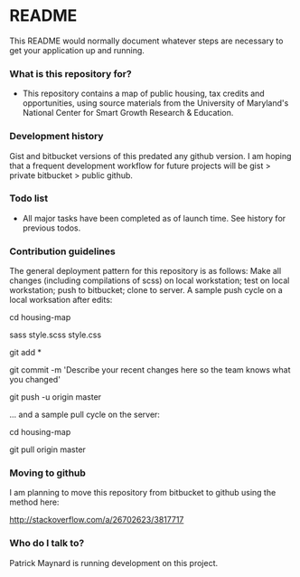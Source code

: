 # README #

This README would normally document whatever steps are necessary to get your application up and running.

### What is this repository for? ###

* This repository contains a map of public housing, tax credits and opportunities, using source materials from the University of Maryland's National Center for Smart Growth Research & Education. 

### Development history ###

Gist and bitbucket versions of this predated any github version. I am hoping that a frequent development workflow for future projects will be gist > private bitbucket > public github. 

### Todo list ###

* All major tasks have been completed as of launch time. See history for previous todos.

### Contribution guidelines ###

The general deployment pattern for this repository is as follows: Make all changes (including compilations of scss) on local workstation; test on local workstation; push to bitbucket; clone to server. A sample push cycle on a local worksation after edits: 

cd housing-map

sass style.scss style.css

git add *

git commit -m 'Describe your recent changes here so the team knows what you changed'

git push -u origin master

... and a sample pull cycle on the server: 

cd housing-map

git pull origin master

### Moving to github ###

I am planning to move this repository from bitbucket to github using the method here:

http://stackoverflow.com/a/26702623/3817717

### Who do I talk to? ###

Patrick Maynard is running development on this project.

